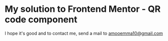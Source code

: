 # My solution to Frontend Mentor - QR code component
I hope it's good and to contact me, send a mail to amooemma10@gmail.com


